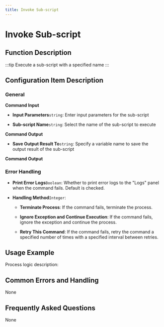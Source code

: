 ```yaml
---
title: Invoke Sub-script
---
```


# Invoke Sub-script

## Function Description

:::tip 
Execute a sub-script with a specified name
:::

## Configuration Item Description

### General

**Command Input**

- **Input Parameters**`string`: Enter input parameters for the sub-script

- **Sub-script Name**`string`: Select the name of the sub-script to execute


**Command Output**

- **Save Output Result To**`string`: Specify a variable name to save the output result of the sub-script


**Command Output**

### Error Handling

- **Print Error Logs**`Boolean`: Whether to print error logs to the "Logs" panel when the command fails. Default is checked. 

- **Handling Method**`Integer`:

    - **Terminate Process**: If the command fails, terminate the process.

    - **Ignore Exception and Continue Execution**: If the command fails, ignore the exception and continue the process.

    - **Retry This Command**: If the command fails, retry the command a specified number of times with a specified interval between retries.

## Usage Example

Process logic description:

## Common Errors and Handling

None

## Frequently Asked Questions

None

